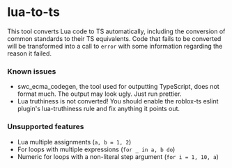 # lua-to-ts

This tool converts Lua code to TS automatically, including the conversion of common standards to their TS equivalents.
Code that fails to be converted will be transformed into a call to `error` with some information regarding the reason it failed.

### Known issues
- swc_ecma_codegen, the tool used for outputting TypeScript, does not format much. The output may look ugly. Just run prettier.
- Lua truthiness is not converted! You should enable the roblox-ts eslint plugin's lua-truthiness rule and fix anything it points out.

### Unsupported features
- Lua multiple assignments (`a, b = 1, 2`)
- For loops with multiple expressions (`for _ in a, b do`)
- Numeric for loops with a non-literal step argument (`for i = 1, 10, a`)
